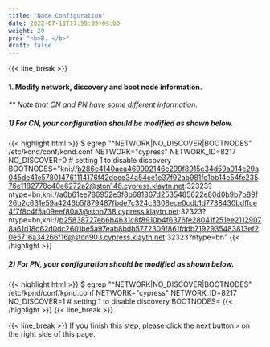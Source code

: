 ```yaml
---
title: "Node Configuration"
date: 2022-07-11T17:55:05+09:00
weight: 20
pre: "<b>B. </b>"
draft: false
---
```


{{< line_break >}}
#### 1. Modify network, discovery and boot node information.
_** Note that CN and PN have some different information._

##### 1) For CN, your configuration should be modified as shown below.
{{< highlight html >}}
$ egrep "^NETWORK|NO_DISCOVER|BOOTNODES" /etc/kcnd/conf/kcnd.conf
NETWORK="cypress"
NETWORK_ID=8217
NO_DISCOVER=0 # setting 1 to disable discovery
BOOTNODES="kni://b286e4140aea469992146c299f8915e34d59a014c29a045de41e578014761114176f42dece34a54ce1e37f92ab981fe1bb14e54fe23576e1182778c40e6272a2@ston146.cypress.klaytn.net:32323?ntype=bn,kni://a6b61ee786952e3f8b681867d2535485622e80d0b9b7b89f26b2c631e59a4246b5f879487fbde7c324c3308ece0cdb1d7738430bdffce4f7f8c4f5a09eef80a3@ston738.cypress.klaytn.net:32323?ntype=bn,kni://b25838727eb6b4631c8f8910b4f6376fe28041f251ee21129078a61d18d62d0dc2601be5a97eab8bdb5772309f861fddb7192935483813ef20e5716a34266f16@ston903.cypress.klaytn.net:32323?ntype=bn"
{{< /highlight >}}

##### 2) For PN, your configuration should be modified as shown below.
{{< highlight html >}}
$ egrep "^NETWORK|NO_DISCOVER|BOOTNODES" /etc/kpnd/conf/kpnd.conf
NETWORK="cypress"
NETWORK_ID=8217
NO_DISCOVER=1 # setting 1 to disable discovery
BOOTNODES=
{{< /highlight >}}
{{< line_break >}}

{{< line_break >}}
If you finish this step, please click the next button ```>``` on the right side of this page.
